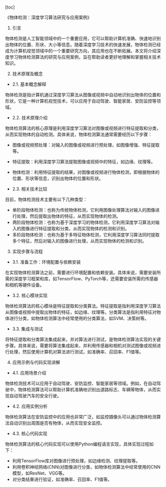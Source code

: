 
[toc]                    
                
                
《物体检测：深度学习算法研究与应用案例》

1. 引言

物体检测是人工智能领域中的一个重要应用，它可以帮助计算机准确、快速地识别出物体的位置、形状、大小等信息。随着深度学习技术的快速发展，物体检测已经成为计算机视觉领域中的一个重要研究方向，其应用也在不断拓展。本文将介绍深度学习物体检测算法的研究与应用案例，旨在帮助读者更好地理解和掌握相关技术知识。

2. 技术原理及概念

- 2.1. 基本概念解释

物体检测是指计算机通过深度学习算法从图像或视频中自动地识别出物体的位置和形状，它是一种计算机视觉技术，可以应用于自动驾驶、智能家居、安防监控等领域。

- 2.2. 技术原理介绍

物体检测算法的核心原理是利用深度学习算法对图像或视频进行特征提取和分类，从而实现物体的自动检测。具体来说，物体检测算法通常需要经历以下步骤：

   - 图像或视频预处理：对输入的图像或视频进行预处理，如图像增强、特征提取等。
   - 特征提取：利用深度学习算法提取图像或视频中的特征，如边缘、纹理等。
   - 物体检测：利用特征提取的结果，对图像或视频进行物体检测，即根据物体的位置、形状等信息，识别出物体的位置和形状。

- 2.3. 相关技术比较

目前，物体检测技术主要有以下几种类型：

   - 单阶段物体检测：也称为传统物体检测，它利用图像处理算法对输入的图像进行处理，然后提取出物体的特征，从而实现物体的检测。
   - 两阶段物体检测：也称为基于深度学习的物体检测，它利用深度学习算法对输入的图像进行特征提取和分类，从而实现物体的检测和识别。
   - 多阶段物体检测：也称为基于多特征物体检测，它利用深度学习算法同时提取多个特征，然后对输入的图像进行处理，从而实现物体的检测和识别。

3. 实现步骤与流程

- 3.1. 准备工作：环境配置与依赖安装

在实现物体检测算法之前，需要进行环境配置和依赖安装。具体来说，需要安装所需的深度学习框架和库，如TensorFlow、PyTorch等，还需要安装所需的传感器和相机等硬件设备。

- 3.2. 核心模块实现

物体检测算法的核心模块是特征提取和分类算法。特征提取是指利用深度学习算法从图像或视频中提取出物体的特征，如边缘、纹理等。分类算法是指利用特征对物体进行分类，如物体检测算法中经常使用的分类算法，如SVM、决策树等。

- 3.3. 集成与测试

将特征提取和分类算法集成起来，并对算法进行测试，是物体检测算法实现的关键步骤。具体来说，需要将算法集成起来，并利用传感器和相机对测试图像或视频进行处理，然后使用计算机对算法进行测试，如准确率、召回率、F1值等。

4. 应用示例与代码实现讲解

- 4.1. 应用场景介绍

物体检测技术可以应用于自动驾驶、安防监控、智能家居等领域。例如，在自动驾驶中，物体检测算法可以帮助计算机准确地识别出道路标志、车辆等物体，从而实现自动驾驶汽车的安全行驶。

- 4.2. 应用实例分析

物体检测算法在安防监控中的应用也非常广泛，如监控摄像头可以通过物体检测算法自动识别出周围是否有物体，从而实现安全监控。

- 4.3. 核心代码实现

物体检测算法的核心代码实现可以使用Python编程语言实现，具体实现过程如下：

   - 利用TensorFlow库对图像进行预处理，如边缘检测、纹理提取等。
   - 利用卷积神经网络(CNN)对图像进行分类，如物体检测算法中经常使用的CNN模型，如ResNet、VGG等。
   - 对分类结果进行验证，如准确率、召回率、F1值等。

